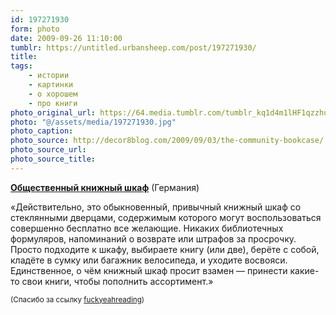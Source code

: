 ```yaml
---
id: 197271930
form: photo
date: 2009-09-26 11:10:00
tumblr: https://untitled.urbansheep.com/post/197271930/
title:
tags:
    - истории
    - картинки
    - о хорошем
    - про книги
photo_original_url: https://64.media.tumblr.com/tumblr_kq1d4m1lHF1qzzhu7o1_1280.jpg
photo: "@/assets/media/197271930.jpg"
photo_caption:
photo_source: http://decor8blog.com/2009/09/03/the-community-bookcase/
photo_source_url:
photo_source_title:
---
```


<p><b><a href="http://decor8blog.com/2009/09/03/the-community-bookcase/">Общественный книжный шкаф</a></b> (Германия)</p>

<p>«Действительно, это обыкновенный, привычный книжный шкаф со стеклянными дверцами, содержимым которого могут воспользоваться совершенно бесплатно все желающие. Никаких библиотечных формуляров, напоминаний о возврате или штрафов за просрочку. Просто подходите к шкафу, выбираете книгу (или две), берёте с собой, кладёте в сумку или багажник велосипеда, и уходите восвояси. Единственное, о чём книжный шкаф просит взамен — принести какие-то свои книги, чтобы пополнить ассортимент.»</p>

<p><small>(Спасибо за ссылку <a href="http://fuckyeahreading.tumblr.com/post/197106310/kidsjustwatch-community-bookcase-located-in">fuckyeahreading</a>)</small></p>
